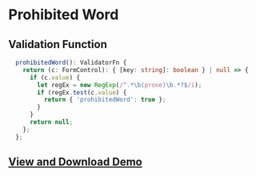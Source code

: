 # Prohibited Word

## Validation Function

```typescript
  prohibitedWord(): ValidatorFn {
    return (c: FormControl): { [key: string]: boolean } | null => {
      if (c.value) {
        let regEx = new RegExp(/^.*\b(prone)\b.*?$/i);
        if (regEx.test(c.value) {
          return { 'prohibitedWord': true };
        }
      }
      return null;
    };
  };
```

## [View and Download Demo](https://plnkr.co/edit/sk3zRWvmpAeATHtpoJj6?p=preview)

